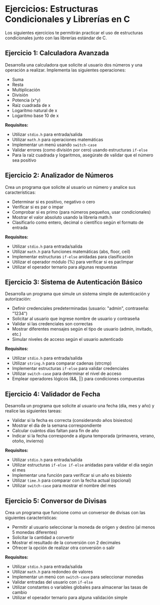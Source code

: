 # Ejercicios: Estructuras Condicionales y Librerías en C

Los siguientes ejercicios te permitirán practicar el uso de estructuras condicionales junto con las librerías estándar de C.

## Ejercicio 1: Calculadora Avanzada

Desarrolla una calculadora que solicite al usuario dos números y una operación a realizar. Implementa las siguientes operaciones:
- Suma
- Resta
- Multiplicación
- División
- Potencia (x^y)
- Raíz cuadrada de x
- Logaritmo natural de x
- Logaritmo base 10 de x

**Requisitos:**
- Utilizar `stdio.h` para entrada/salida
- Utilizar `math.h` para operaciones matemáticas
- Implementar un menú usando `switch-case`
- Validar errores (como división por cero) usando estructuras `if-else`
- Para la raíz cuadrada y logaritmos, asegúrate de validar que el número sea positivo

## Ejercicio 2: Analizador de Números

Crea un programa que solicite al usuario un número y analice sus características:
- Determinar si es positivo, negativo o cero
- Verificar si es par o impar
- Comprobar si es primo (para números pequeños, usar condicionales)
- Mostrar el valor absoluto usando la librería math.h
- Clasificarlo como entero, decimal o científico según el formato de entrada

**Requisitos:**
- Utilizar `stdio.h` para entrada/salida
- Utilizar `math.h` para funciones matemáticas (abs, floor, ceil)
- Implementar estructuras `if-else` anidadas para clasificación
- Utilizar el operador módulo (%) para verificar si es par/impar
- Utilizar el operador ternario para algunas respuestas

## Ejercicio 3: Sistema de Autenticación Básico

Desarrolla un programa que simule un sistema simple de autenticación y autorización:
- Definir credenciales predeterminadas (usuario: "admin", contraseña: "1234")
- Solicitar al usuario que ingrese nombre de usuario y contraseña
- Validar si las credenciales son correctas
- Mostrar diferentes mensajes según el tipo de usuario (admin, invitado, etc.)
- Simular niveles de acceso según el usuario autenticado

**Requisitos:**
- Utilizar `stdio.h` para entrada/salida
- Utilizar `string.h` para comparar cadenas (strcmp)
- Implementar estructuras `if-else` para validar credenciales
- Utilizar `switch-case` para determinar el nivel de acceso
- Emplear operadores lógicos (&&, ||) para condiciones compuestas

## Ejercicio 4: Validador de Fecha

Desarrolla un programa que solicite al usuario una fecha (día, mes y año) y realice las siguientes tareas:
- Validar si la fecha es correcta (considerando años bisiestos)
- Mostrar el día de la semana correspondiente
- Calcular cuántos días faltan para fin de año
- Indicar si la fecha corresponde a alguna temporada (primavera, verano, otoño, invierno)

**Requisitos:**
- Utilizar `stdio.h` para entrada/salida
- Utilizar estructuras `if-else if-else` anidadas para validar el día según el mes
- Implementar una función para verificar si un año es bisiesto
- Utilizar `time.h` para comparar con la fecha actual (opcional)
- Utilizar `switch-case` para mostrar el nombre del mes

## Ejercicio 5: Conversor de Divisas

Crea un programa que funcione como un conversor de divisas con las siguientes características:
- Permitir al usuario seleccionar la moneda de origen y destino (al menos 5 monedas diferentes)
- Solicitar la cantidad a convertir
- Mostrar el resultado de la conversión con 2 decimales
- Ofrecer la opción de realizar otra conversión o salir

**Requisitos:**
- Utilizar `stdio.h` para entrada/salida
- Utilizar `math.h` para redondeo de valores
- Implementar un menú con `switch-case` para seleccionar monedas
- Validar entradas del usuario con `if-else`
- Utilizar constantes o variables globales para almacenar las tasas de cambio
- Utilizar el operador ternario para alguna validación simple



